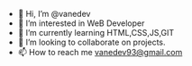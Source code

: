 - 👋 Hi, I’m @vanedev
- 👀 I’m interested in WeB Developer
- 🌱 I’m currently learning HTML,CSS,JS,GIT
- 💞️ I’m looking to collaborate on projects.
- 📫 How to reach me vanedev93@gmail.com

<!---
vanedev/vanedev is a ✨ special ✨ repository because its `README.md` (this file) appears on your GitHub profile.
You can click the Preview link to take a look at your changes.
--->
